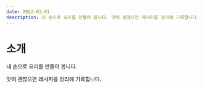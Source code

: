 ```yaml
---
date: 2022-01-01
description: 내 손으로 요리를 만들어 봅니다. 맛이 괜찮으면 레시피를 정리해 기록합니다.
---
```

# 소개

내 손으로 요리를 만들어 봅니다.

맛이 괜찮으면 레시피를 정리해 기록합니다.
